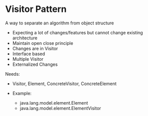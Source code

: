 # Visitor Pattern

A way to separate an algorithm from object structure

- Expecting a lot of changes/features but cannot change existing architecture
- Maintain open close principle
- Changes are in Visitor
- Interface based
- Multiple Visitor
- Externalized Changes

Needs:
  - Visitor, Element, ConcreteVisitor, ConcreteElement

- Example:
  - java.lang.model.element.Element
  - java.lang.model.element.ElementVisitor